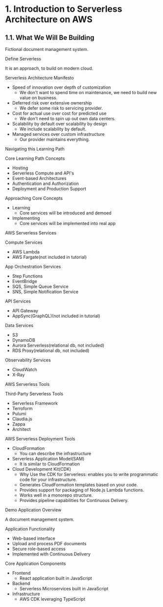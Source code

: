 # 1. Introduction to Serverless Architecture on AWS

## 1.1. What We Will Be Building

Fictional document management system.

Define Serverless

It is an approach, to build on modern cloud. 

Serverless Architecture Manifesto
- Speed of innovation over depth of customization
    - We don't want to spend time on maintenance, we need to build new value on business.
- Deferred risk over extensive ownership
    - We defer some risk to servicing provider.
- Cost for actual use over cost for predicted use
    - We don't need to spin up out own data centers.
- Scalability by default over scalability by design
    - We include scalability by default.
- Managed services over custom infrastructure
    - Our provider maintains everything.

Navigating this Learning Path

Core Learning Path Concepts
- Hosting
- Serverless Compute and API's
- Event-based Architectures
- Authentication and Authorization
- Deployment and Production Support

Approaching Core Concepts
- Learning
    - Core services will be introduced and demoed
- Implementing
    - Core services will be implemented into real app

AWS Serverless Services

Compute Services
- AWS Lambda
- AWS Fargate(not included in tutorial)

App Orchestration Services
- Step Functions
- EventBridge
- SQS, Simple Queue Service
- SNS, Simple Notification Service

API Services
- API Gateway
- AppSync(GraphQL)(not included in tutorial)

Data Services
- S3
- DynamoDB
- Aurora Serverless(relational db, not included)
- RDS Proxy(relational db, not included)

Observability Services
- CloudWatch
- X-Ray

AWS Serverless Tools

Third-Party Serverless Tools
- Serverless Framework
- Terroform
- Pulumi
- Claudia.js
- Zappa
- Architect

AWS Serverless Deployment Tools
- CloudFormation
    - You can describe the infrastructure
- Serverless Application Model(SAM)
    - It is similar to CloudFormation
- Cloud Development Kit(CDK)
    - Why Use the CDK for Serverless: enables you to write programmatic code for your infrastructure.
    - Generates CloudFormation templates based on your code.
    - Provides support for packaging of Node.js Lambda functions.
    - Works well in a monorepo structure.
    - Provides pipeline capabilities for Continuous Delivery.

Demo Application Overview

A document management system.

Application Functionality
- Web-based interface
- Upload and process PDF documents
- Secure role-based access
- Implemented with Continuous Delivery

Core Application Components
- Frontend
    - React application built in JavaScript
- Backend
    - Serverless Microservices built in JavaScript
- Infrastructure
    - AWS CDK leveraging TypeScript



